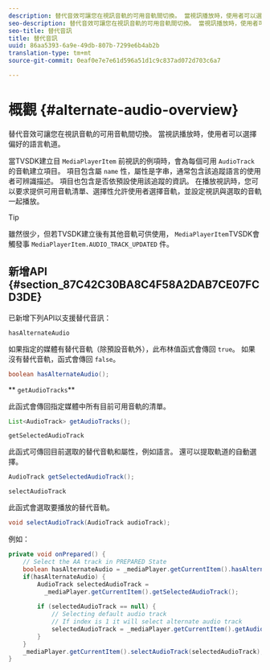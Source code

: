 ```yaml
---
description: 替代音效可讓您在視訊音軌的可用音軌間切換。 當視訊播放時，使用者可以選擇偏好的語言軌道。
seo-description: 替代音效可讓您在視訊音軌的可用音軌間切換。 當視訊播放時，使用者可以選擇偏好的語言軌道。
seo-title: 替代音訊
title: 替代音訊
uuid: 86aa5393-6a9e-49db-807b-7299e6b4ab2b
translation-type: tm+mt
source-git-commit: 0eaf0e7e7e61d596a51d1c9c837ad072d703c6a7

---
```



# 概觀 {#alternate-audio-overview}

替代音效可讓您在視訊音軌的可用音軌間切換。 當視訊播放時，使用者可以選擇偏好的語言軌道。

<!--<a id="section_E4F9DC28A2944BD08B4190A7F98A8365"></a>-->

當TVSDK建立目 `MediaPlayerItem` 前視訊的例項時，會為每個可用 `AudioTrack` 的音軌建立項目。 項目包含屬 `name` 性，屬性是字串，通常包含該追蹤語言的使用者可辨識描述。 項目也包含是否依預設使用該追蹤的資訊。 在播放視訊時，您可以要求提供可用音軌清單、選擇性允許使用者選擇音軌，並設定視訊與選取的音軌一起播放。

>[!TIP]
>
>雖然很少，但若TVSDK建立後有其他音軌可供使用， `MediaPlayerItem`TVSDK會觸發事 `MediaPlayerItem.AUDIO_TRACK_UPDATED` 件。

## 新增API {#section_87C42C30BA8C4F58A2DAB7CE07FCD3DE}

已新增下列API以支援替代音訊：

`hasAlternateAudio`

如果指定的媒體有替代音軌（除預設音軌外），此布林值函式會傳回 `true`。 如果沒有替代音軌，函式會傳回 `false`。

```java
boolean hasAlternateAudio();
```

** `getAudioTracks`**

此函式會傳回指定媒體中所有目前可用音軌的清單。

```java
List<AudioTrack> getAudioTracks();
```

`getSelectedAudioTrack`

此函式可傳回目前選取的替代音軌和屬性，例如語言。 還可以提取軌道的自動選擇。

```java
AudioTrack getSelectedAudioTrack();
```

`selectAudioTrack`

此函式會選取要播放的替代音軌。

```java
void selectAudioTrack(AudioTrack audioTrack);
```

例如：

```java
private void onPrepared() { 
    // Select the AA track in PREPARED State 
    boolean hasAlternateAudio = _mediaPlayer.getCurrentItem().hasAlternateAudio(); 
    if(hasAlternateAudio) { 
        AudioTrack selectedAudioTrack =  
          _mediaPlayer.getCurrentItem().getSelectedAudioTrack(); 
 
        if (selectedAudioTrack == null) {  
            // Selecting default audio track  
            // If index is 1 it will select alternate audio track  
            selectedAudioTrack = _mediaPlayer.getCurrentItem().getAudioTracks().get(0);  
        } 
    } 
    _mediaPlayer.getCurrentItem().selectAudioTrack(selectedAudioTrack); 
} 
```

